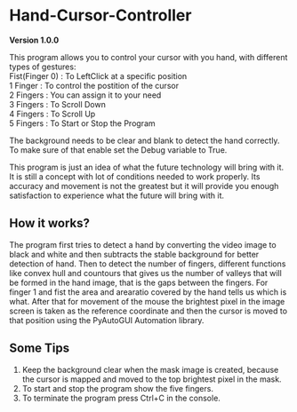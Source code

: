 # Hand-Cursor-Controller

**Version 1.0.0**

This program allows you to control your cursor with you hand, with different types of gestures:<br>
    Fist(Finger 0)  : To LeftClick at a specific position<br>
    1 Finger        : To control the postition of the cursor<br>
    2 Fingers       : You can assign it to your need<br>
    3 Fingers       : To Scroll Down <br>
    4 Fingers       : To Scroll Up<br>
    5 Fingers       : To Start or Stop the Program<br>

The background needs to be clear and blank to detect the hand correctly. To make sure of that enable set the Debug variable to True.

This program is just an idea of what the future technology will bring with it. It is still a concept with lot of conditions needed to work properly. Its accuracy and movement is not the greatest but it will provide you enough satisfaction to experience what the future will bring with it.

## How it works?

The program first tries to detect a hand by converting the video image to black and white and then subtracts the stable background for better detection of hand. 
Then to detect the number of fingers, different functions like convex hull and countours that gives us the number of valleys that will be formed in the hand image, that is the gaps between the fingers. For finger 1 and fist the area and arearatio covered by the hand tells us which is what.
After that for movement of the mouse the brightest pixel in the image screen is taken as the reference coordinate and then the cursor is moved to that position using the PyAutoGUI Automation library.

## Some Tips

1. Keep the background clear when the mask image is created, because the cursor is mapped and moved to the top brightest pixel in the mask.
2. To start and stop the program show the five fingers.
3. To terminate the program press Ctrl+C in the console.
